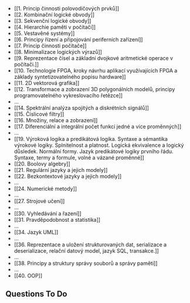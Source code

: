 - [[1. Princip činnosti polovodičových prvků]]
- [[2. Kombinační logické obvody]]
- [[3. Sekvenční logické obvody]]
- [[4. Hierarchie paměti v počítači]]
- [[5. Vestavěné systémy]]
- [[6. Principy řízení a připojování periferních zařízení]]
- [[7. Princip činnosti počítače]]
- [[8. Minimalizace logických výrazů]]
- [[9. Reprezentace čísel a základní dvojkové aritmetické operace v počítači.]]
- [[10. Technologie FPGA, kroky návrhu aplikací využívajících FPGA a základy syntetizovatelného popisu hardware]]
- [[11. 2D vektorová grafika]]
- [[12. Transformace a zobrazení 3D polygonálních modelů, principy programovatelného vykreslovacího řetězce]]
- ...
- [[14. Spektrální analýza spojitých a diskrétních signálů]]
- [[15. Číslicové filtry]]
- [[16. Množiny, relace a zobrazení]]
- [[17. Diferenciální a integrální počet funkcí jedné a více proměnných]]
- ...
- [[19. Výroková logika a predikátová logika. Syntaxe a sémantika výrokové logiky. Splnitelnost a platnost. Logická ekvivalence a logický důsledek. Normální formy. Jazyk predikátové logiky prvního řádu. Syntaxe, termy a formule, volné a vázané proměnné]]
- [[20. Boolovy algebry]]
- [[21. Regulární jazyky a jejich modely]]
- [[22. Bezkontextové jazyky a jejich modely]]
- ...
- [[24. Numerické metody]]
- ...
- [[27. Strojové učení]]
- ...
- [[30. Vyhledávání a řazení]]
- [[31. Pravděpodobnost a statistika]]
- ...
- [[34. Jazyk UML]]
- ...
- [[36. Reprezentace a uložení strukturovaných dat, serializace a deserializace, relační datový model, jazyk SQL, transakce.]]
- ...
- [[38. Principy a struktury správy souborů a správy paměti]]
- ...
- [[40. OOP]]
## Questions To Do
